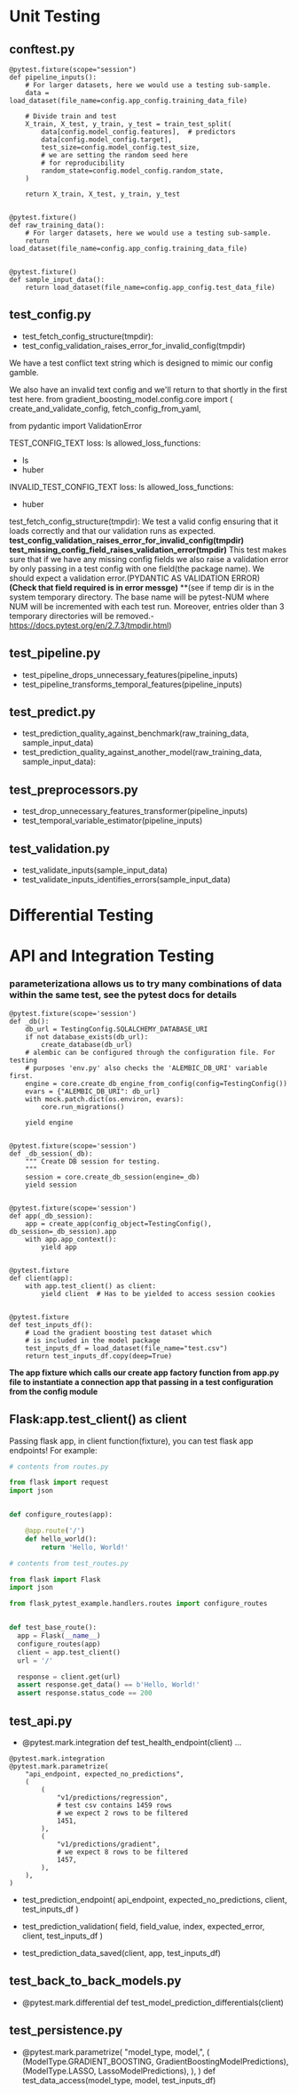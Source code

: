 # Unit Testing

## conftest.py	
```
@pytest.fixture(scope="session")
def pipeline_inputs():
    # For larger datasets, here we would use a testing sub-sample.
    data = load_dataset(file_name=config.app_config.training_data_file)

    # Divide train and test
    X_train, X_test, y_train, y_test = train_test_split(
        data[config.model_config.features],  # predictors
        data[config.model_config.target],
        test_size=config.model_config.test_size,
        # we are setting the random seed here
        # for reproducibility
        random_state=config.model_config.random_state,
    )

    return X_train, X_test, y_train, y_test


@pytest.fixture()
def raw_training_data():
    # For larger datasets, here we would use a testing sub-sample.
    return load_dataset(file_name=config.app_config.training_data_file)


@pytest.fixture()
def sample_input_data():
    return load_dataset(file_name=config.app_config.test_data_file)
```

## test_config.py	

- test_fetch_config_structure(tmpdir):
- test_config_validation_raises_error_for_invalid_config(tmpdir)

We have a test conflict text string which is designed to mimic our config gamble.

We also have an invalid text config and we'll return to that shortly in the first test here.
from gradient_boosting_model.config.core import (
    create_and_validate_config,
    fetch_config_from_yaml,

from pydantic import ValidationError


TEST_CONFIG_TEXT 
loss: ls
allowed_loss_functions:
  - ls
  - huber

INVALID_TEST_CONFIG_TEXT 
loss: ls
allowed_loss_functions:
  - huber
  
  
test_fetch_config_structure(tmpdir):
We test a valid config ensuring that it loads correctly and that our validation runs as expected.
**test_config_validation_raises_error_for_invalid_config(tmpdir)**
**test_missing_config_field_raises_validation_error(tmpdir)**
This test makes sure that if we have any missing config fields we also raise a validation error by only passing in a test config with one field(the package name). We should  expect a validation error.(PYDANTIC AS VALIDATION ERROR)  **(Check that  field required is in error messge)** **(see if temp dir is in the system temporary directory. The base name will be pytest-NUM where NUM will be incremented with each test run. Moreover, entries older than 3 temporary directories will be removed.- https://docs.pytest.org/en/2.7.3/tmpdir.html)
## test_pipeline.py	

- test_pipeline_drops_unnecessary_features(pipeline_inputs)
- test_pipeline_transforms_temporal_features(pipeline_inputs)
## test_predict.py	

- test_prediction_quality_against_benchmark(raw_training_data, sample_input_data)
- test_prediction_quality_against_another_model(raw_training_data, sample_input_data):
## test_preprocessors.py	

- test_drop_unnecessary_features_transformer(pipeline_inputs)
- test_temporal_variable_estimator(pipeline_inputs)

## test_validation.py

- test_validate_inputs(sample_input_data)
- test_validate_inputs_identifies_errors(sample_input_data)

# Differential Testing
# API and Integration Testing

### parameterizationa allows us to try many combinations of data within the same test, see the pytest docs for details 

```
@pytest.fixture(scope='session')
def _db():
    db_url = TestingConfig.SQLALCHEMY_DATABASE_URI
    if not database_exists(db_url):
        create_database(db_url)
    # alembic can be configured through the configuration file. For testing
    # purposes 'env.py' also checks the 'ALEMBIC_DB_URI' variable first.
    engine = core.create_db_engine_from_config(config=TestingConfig())
    evars = {"ALEMBIC_DB_URI": db_url}
    with mock.patch.dict(os.environ, evars):
        core.run_migrations()

    yield engine


@pytest.fixture(scope='session')
def _db_session(_db):
    """ Create DB session for testing.
    """
    session = core.create_db_session(engine=_db)
    yield session


@pytest.fixture(scope='session')
def app(_db_session):
    app = create_app(config_object=TestingConfig(), db_session=_db_session).app
    with app.app_context():
        yield app


@pytest.fixture
def client(app):
    with app.test_client() as client:
        yield client  # Has to be yielded to access session cookies


@pytest.fixture
def test_inputs_df():
    # Load the gradient boosting test dataset which
    # is included in the model package
    test_inputs_df = load_dataset(file_name="test.csv")
    return test_inputs_df.copy(deep=True)
```

**The app fixture which calls our create app factory function from app.py file to instantiate a connection app that passing in a test configuration from the config module**

## Flask:app.test_client() as client 

Passing flask app, in client function(fixture), you can test flask app endpoints! For example:
```py
# contents from routes.py

from flask import request
import json


def configure_routes(app):

    @app.route('/')
    def hello_world():
        return 'Hello, World!'
  ```
  
  ```py
 # contents from test_routes.py
 
from flask import Flask
import json

from flask_pytest_example.handlers.routes import configure_routes


def test_base_route():
    app = Flask(__name__)
    configure_routes(app)
    client = app.test_client()
    url = '/'

    response = client.get(url)
    assert response.get_data() == b'Hello, World!'
    assert response.status_code == 200
  ```

## test_api.py
- @pytest.mark.integration
  def test_health_endpoint(client)
...
```
@pytest.mark.integration
@pytest.mark.parametrize(
    "api_endpoint, expected_no_predictions",
    (
        (
            "v1/predictions/regression",
            # test csv contains 1459 rows
            # we expect 2 rows to be filtered
            1451,
        ),
        (
            "v1/predictions/gradient",
            # we expect 8 rows to be filtered
            1457,
        ),
    ),
)
```
-  test_prediction_endpoint(
    api_endpoint, expected_no_predictions, client, test_inputs_df
    )

- test_prediction_validation(
    field, field_value, index, expected_error, client, test_inputs_df
    )
 
- test_prediction_data_saved(client, app, test_inputs_df)

## test_back_to_back_models.py
- @pytest.mark.differential
  def test_model_prediction_differentials(client)
  
  

## test_persistence.py
- @pytest.mark.parametrize(
        "model_type, model,",
        (
            (ModelType.GRADIENT_BOOSTING, GradientBoostingModelPredictions),
            (ModelType.LASSO, LassoModelPredictions),
        ),
        )
        def test_data_access(model_type, model, test_inputs_df)
